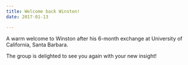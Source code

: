 ```yaml
---
title: Welcome back Winston!
date: 2017-01-13

---
```

A warm welcome to Winston after his 6-month exchange at University of California, Santa Barbara. 
<!--more-->

The group is delighted to see you again with your new insight!

